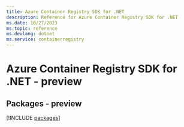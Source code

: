 ```yaml
---
title: Azure Container Registry SDK for .NET
description: Reference for Azure Container Registry SDK for .NET
ms.date: 10/27/2023
ms.topic: reference
ms.devlang: dotnet
ms.service: containerregistry
---
```

# Azure Container Registry SDK for .NET - preview
## Packages - preview
[!INCLUDE [packages](container-registry-index.md)]